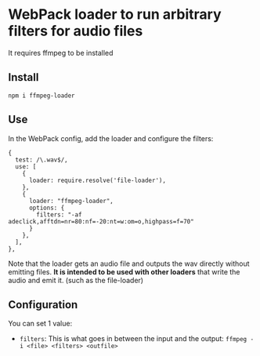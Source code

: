 # WebPack loader to run arbitrary filters for audio files

It requires ffmpeg to be installed

## Install

```
npm i ffmpeg-loader
```

## Use

In the WebPack config, add the loader and configure the filters:

```
{
  test: /\.wav$/,
  use: [
    {
      loader: require.resolve('file-loader'),
    },
    {
      loader: "ffmpeg-loader",
      options: {
        filters: "-af adeclick,afftdn=nr=80:nf=-20:nt=w:om=o,highpass=f=70"
      }
    },
  ],
},
```

Note that the loader gets an audio file and outputs the wav directly without emitting files. **It is intended to be used with other loaders** that write the audio and emit it. (such as the file-loader)

## Configuration

You can set 1 value:

* ```filters```: This is what goes in between the input and the output: ```ffmpeg -i <file> <filters> <outfile>```
